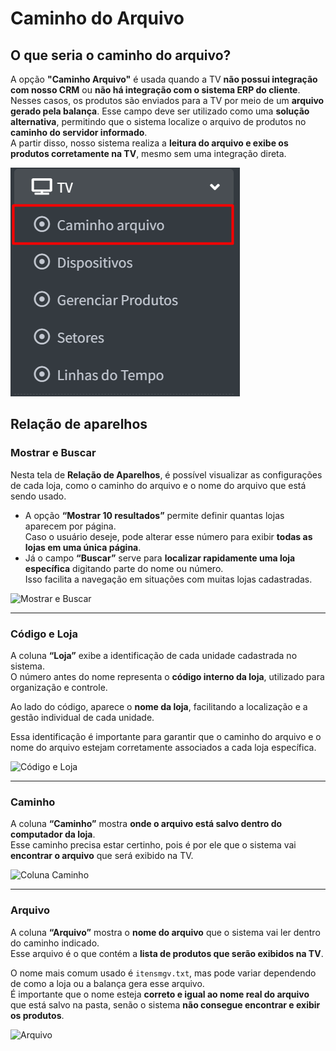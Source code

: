 # Caminho do Arquivo

## O que seria o caminho do arquivo?

A opção **"Caminho Arquivo"** é usada quando a TV **não possui integração com nosso CRM** ou **não há integração com o sistema ERP do cliente**.  
Nesses casos, os produtos são enviados para a TV por meio de um **arquivo gerado pela balança**.
Esse campo deve ser utilizado como uma **solução alternativa**, permitindo que o sistema localize o arquivo de produtos no **caminho do servidor informado**.  
A partir disso, nosso sistema realiza a **leitura do arquivo e exibe os produtos corretamente na TV**, mesmo sem uma integração direta.

![Imagem de exemplo](docs/TV/imagem1.png)

## Relação de aparelhos

### Mostrar e Buscar

Nesta tela de **Relação de Aparelhos**, é possível visualizar as configurações de cada loja, como o caminho do arquivo e o nome do arquivo que está sendo usado.

- A opção **“Mostrar 10 resultados”** permite definir quantas lojas aparecem por página.  
  Caso o usuário deseje, pode alterar esse número para exibir **todas as lojas em uma única página**.
- Já o campo **“Buscar”** serve para **localizar rapidamente uma loja específica** digitando parte do nome ou número.  
  Isso facilita a navegação em situações com muitas lojas cadastradas.

![Mostrar e Buscar](../imagens/relacao-de-aparelhos-tv-caminho-do-arquivo.png)

---

### Código e Loja

A coluna **“Loja”** exibe a identificação de cada unidade cadastrada no sistema.  
O número antes do nome representa o **código interno da loja**, utilizado para organização e controle.

Ao lado do código, aparece o **nome da loja**, facilitando a localização e a gestão individual de cada unidade.

Essa identificação é importante para garantir que o caminho do arquivo e o nome do arquivo estejam corretamente associados a cada loja específica.

![Código e Loja](../imagens/codigo-e-loja-relacao-de-aparelhos-tv.png)

---

### Caminho

A coluna **“Caminho”** mostra **onde o arquivo está salvo dentro do computador da loja**.  
Esse caminho precisa estar certinho, pois é por ele que o sistema vai **encontrar o arquivo** que será exibido na TV.

![Coluna Caminho](../imagens/coluna-caminho-relacao-de-aparelhos-tv.png)

---

### Arquivo

A coluna **“Arquivo”** mostra o **nome do arquivo** que o sistema vai ler dentro do caminho indicado.  
Esse arquivo é o que contém a **lista de produtos que serão exibidos na TV**.

O nome mais comum usado é `itensmgv.txt`, mas pode variar dependendo de como a loja ou a balança gera esse arquivo.  
É importante que o nome esteja **correto e igual ao nome real do arquivo** que está salvo na pasta, senão o sistema **não consegue encontrar e exibir os produtos**.

![Arquivo](../imagens/arquivo-relacao-de-aparelhos-tv.png)
